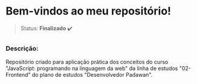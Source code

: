 # Bem-vindos ao meu repositório!

>Status: **Finalizado** ✔️

##

### **Descrição:** 

Repositório criado para aplicação prática dos conceitos do curso "JavaScript: programando na linguagem da web" da linha de estudos "02-Frontend" do plano de estudos "Desenvolvedor Padawan".
